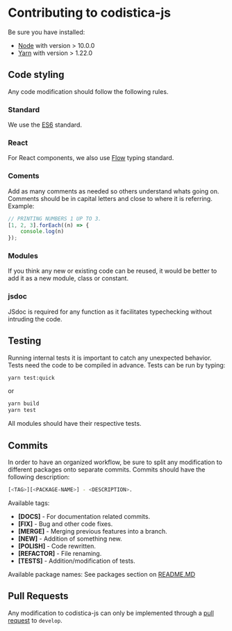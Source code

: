 <!--TODO: -->

# Contributing to codistica-js

Be sure you have installed:
* [Node][node-url] with version > 10.0.0
* [Yarn][yarn-url] with version > 1.22.0


## Code styling
Any code modification should follow the following rules.

### Standard
We use the [ES6][es6-url] standard.

### React
For React components, we also use [Flow][flow-url] typing standard.

### Coments
Add as many comments as needed so others understand whats going on. 
Comments should be in capital letters and close to where it is referring. 
Example:
```js
// PRINTING NUMBERS 1 UP TO 3.
[1, 2, 3].forEach((n) => {
    console.log(n)
});
```

### Modules

If you think any new or existing code can be reused, 
it would be better to add it as a new module, class or constant.

### jsdoc

JSdoc is required for any function as it facilitates typechecking without 
intruding the code.

## Testing
Running internal tests it is important to catch any unexpected behavior.
Tests need the code to be compiled in advance. Tests can be run by typing:
```bash
yarn test:quick
```
or
```bash
yarn build
yarn test
```

All modules should have their respective tests.

## Commits
In order to have an organized workflow, be sure to split any modification to different
packages onto separate commits. 
Commits should have the following description:
```bash
[<TAG>][<PACKAGE-NAME>] - <DESCRIPTION>.
```
Available tags:
* <b>[DOCS]</b> - For documentation related commits.
* <b>[FIX]</b> - Bug and other code fixes.
* <b>[MERGE]</b> - Merging previous features into a branch.
* <b>[NEW]</b> - Addition of something new.
* <b>[POLISH]</b> - Code rewritten.
* <b>[REFACTOR]</b> - File renaming.
* <b>[TESTS]</b> - Addition/modification of tests.

Available package names:
See packages section on [README.MD][readme-url]


## Pull Requests

Any modification to codistica-js can only be implemented through a 
[pull request][pull-request-url] to ```develop```.


<!--LINKS-->
[es6-url]: http://es6-features.org/
[flow-url]: https://flow.org/en/
[node-url]: https://nodejs.org/en/
[pull-request-url]: https://help.github.com/en/github/collaborating-with-issues-and-pull-requests/about-pull-requests
[readme-url]: https://github.com/codistica/codistica-js/blob/develop/README.md
[webstorm-url]: https://www.jetbrains.com/webstorm/
[yarn-url]: https://yarnpkg.com/
